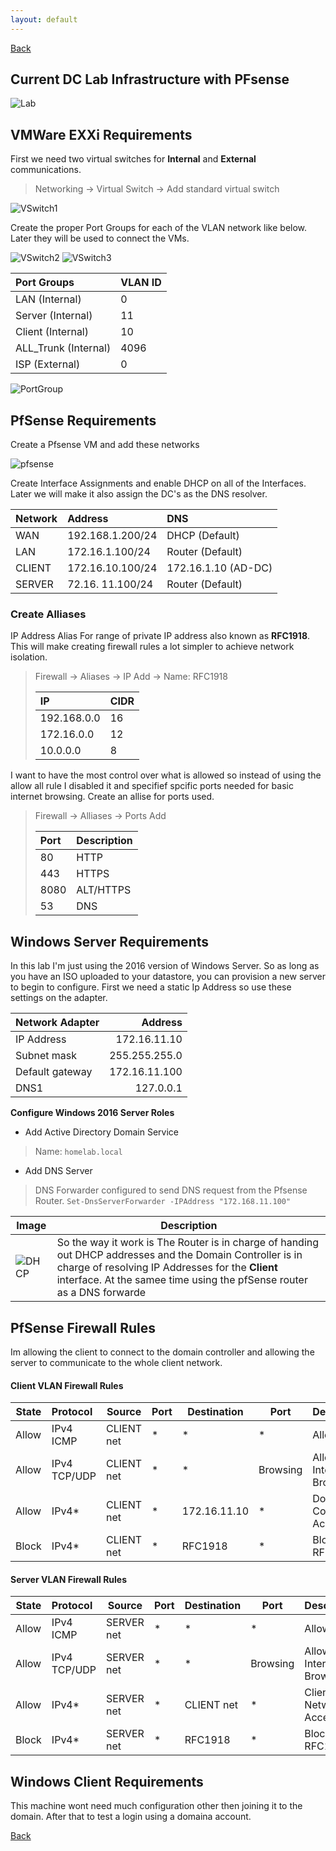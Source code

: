 ```yaml
---
layout: default
---
```

[Back](./)

## Current DC Lab Infrastructure with PFsense
![Lab](./assets/VMInfra.jpg)

## VMWare EXXi Requirements 
First we need two virtual switches for **Internal** and **External** communications. 
> Networking -> Virtual Switch -> Add standard virtual switch

![VSwitch1](./assets/VMwareSwitch.png)

Create the proper Port Groups for each of the VLAN network like below. Later they will be used to connect the VMs.

![VSwitch2](./assets/VSwitch0.png)
![VSwitch3](./assets/VMwareSwitch1.png)

|Port Groups | VLAN ID |
|:----|:----|
| LAN (Internal) | 0 |
| Server (Internal) | 11 |
| Client (Internal) | 10 |
| ALL_Trunk (Internal) | 4096 |
| ISP (External) | 0 |

![PortGroup](./assets/PortGroup.png)

## PfSense Requirements
Create a Pfsense VM and add these networks 

![pfsense](./assets/Pfsense.png)

Create Interface Assignments and enable DHCP on all of the Interfaces. Later we will make it also assign the DC's as the DNS resolver.

| Network | Address | DNS |
|:----|:----|:----|
| WAN | 192.168.1.200/24 | DHCP (Default) | 
| LAN | 172.16.1.100/24 | Router (Default) |
| CLIENT | 172.16.10.100/24 | 172.16.1.10 (AD-DC) |
| SERVER | 72.16. 11.100/24 | Router (Default) |

### Create Alliases

IP Address Alias For range of private IP address also known as **RFC1918**. This will make creating firewall rules a lot simpler to achieve network isolation. 
> Firewall -> Aliases -> IP Add -> Name: RFC1918
> 
>  | IP | CIDR | 
>  |:----|:----|
>  |  192.168.0.0 |  16    | 
>  |  172.16.0.0   |   12  | 
>  |  10.0.0.0  |  8  | 

I want to have the most control over what is allowed so instead of using the allow all rule I disabled it and specifief spcific ports needed for basic internet browsing. Create an allise for ports used.
> Firewall -> Alliases -> Ports Add 
> 
> | Port | Description | 
>  |:----|:----|
>  |  80 |  HTTP    | 
>  |  443   | HTTPS  | 
>  |  8080  | ALT/HTTPS  | 
>  |  53    | DNS |

## Windows Server Requirements
In this lab I'm just using the 2016 version of Windows Server. So as long as you have an ISO uploaded to your datastore, you can provision a new server to begin to configure. First we need a static Ip Address so use these settings on the adapter.

| Network Adapter | Address |
|:-----| ----:|
| IP Address | 172.16.11.10 |
| Subnet mask | 255.255.255.0 |
| Default gateway | 172.16.11.100 |
| DNS1 | 127.0.0.1 |

**Configure Windows 2016 Server Roles**
- Add Active Directory Domain Service
> Name: `homelab.local` 
- Add DNS Server 
> DNS Forwarder configured to send DNS request from the Pfsense Router. `Set-DnsServerForwarder -IPAddress "172.168.11.100"`

| Image| Description |
| ----------- | ----------- |
| ![DHCP](./assets/DNSDiagram0.jpg) | So the way it work is The Router is in charge of handing out DHCP addresses and the Domain Controller is in charge of resolving IP Addresses for the **Client** interface. At the samee time using the pfSense router as a DNS forwarde| 


## PfSense Firewall Rules

Im allowing the client to connect to the domain controller and allowing the server to communicate to the whole client network.

#### Client VLAN Firewall Rules

| State| Protocol | Source | Port | Destination | Port | Description |
| ----- |:-----| ----|  ----|  ----|  ----|  ----|
| Allow | IPv4 ICMP | CLIENT net | * | * | * | Allow Ping |
| Allow | IPv4 TCP/UDP | CLIENT net | * | * | Browsing | Allow Internet Browsing |
| Allow | IPv4* | CLIENT net | * | 172.16.11.10 | * | Domain Controller Access |
| Block | IPv4* | CLIENT net | * | RFC1918 | * | Block RFC1918 |


#### Server VLAN Firewall Rules

| State| Protocol | Source | Port | Destination | Port | Description |
| ----- |:-----| ----|  ----|  ----|  ----|  ----|
| Allow | IPv4 ICMP | SERVER net | * | * | * | Allow Ping |
| Allow | IPv4 TCP/UDP | SERVER net | * | * | Browsing | Allow Internet Browsing |
| Allow | IPv4* | SERVER net | * | CLIENT net | * | Client Network Access |
| Block | IPv4* | SERVER net | * | RFC1918 | * | Block RFC1918 |

## Windows Client Requirements
This machine wont need much configuration other then joining it to the domain. After that to test a login using a domaina account. 

[Back](./)




